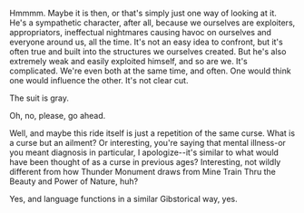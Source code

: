 Hmmmm. Maybe it is then, or that's simply just one way of looking at it. He's a sympathetic character, after all, because we ourselves are exploiters, appropriators, ineffectual nightmares causing havoc on ourselves and everyone around us, all the time. It's not an easy idea to confront, but it's often true and built into the structures we ourselves created. But he's also extremely weak and easily exploited himself, and so are we. It's complicated. We're even both at the same time, and often. One would think one would influence the other. It's not clear cut.

The suit is gray.

Oh, no, please, go ahead.

Well, and maybe this ride itself is just a repetition of the same curse. What is a curse but an ailment? Or interesting, you're saying that mental illness-or you meant diagnosis in particular, I apologize--it's similar to what would have been thought of as a curse in previous ages? Interesting, not wildly different from how Thunder Monument draws from Mine Train Thru the Beauty and Power of Nature, huh?

Yes, and language functions in a similar Gibstorical way, yes.